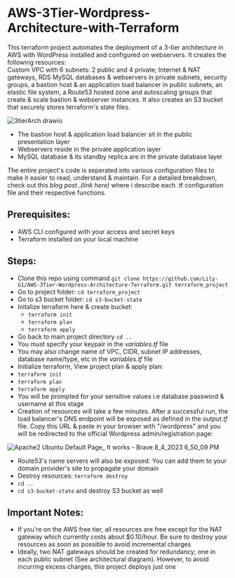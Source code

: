 # AWS-3Tier-Wordpress-Architecture-with-Terraform
This terraform project automates the deployment of a 3-tier architecture in AWS with WordPress installed and configured on webservers. It creates the following resources:  
Custom VPC with 6 subnets: 2 public and 4 private; Internet & NAT gateways, RDS MySQL databases & webservers in private subnets, security groups, a bastion host & an application load balancer in public subnets, an elastic file system, a Route53 hosted zone and autoscaling groups that create & scale bastion & webserver instances. It also creates an S3 bucket that securely stores terraform's state files.  

![3tierArch drawio](https://github.com/Lily-G1/AWS-3Tier-Wordpress-Architecture-Terraform/assets/104821662/8f0197c4-8c36-4b7f-9d10-6712e393c205)  

- The bastion host & application load balancer sit in the public presentation layer  
- Webservers reside in the private application layer  
- MySQL database & its standby replica are in the private database layer  

The entire project's code is seperated into various configuration files to make it easier to read, understand & maintain. For a detailed breakdown, check out this *blog post..(link here)* where i describe each .tf configuration file and their respective functions.    

## Prerequisites:  
- AWS CLI configured with your access and secret keys  
- Terraform installed on your local machine

## Steps:  
- Clone this repo using command `git clone https://github.com/Lily-G1/AWS-3Tier-Wordpress-Architecture-Terraform.git terraform_project`  
- Go to project folder: `cd terraform_project`  
- Go to s3 bucket folder: `cd s3-bucket-state`  
- Initalize terraform here & create bucket:  
  - `terraform init`  
  - `terraform plan`  
  - `terraform apply`
- Go back to main project directory `cd ..`
- You must specify your keypair in the *variables.tf* file  
- You may also change name of VPC, CIDR, subnet IP addresses, database name/type, etc in the *variables.tf* file  
- Initialize terraform, View project plan & apply plan:  
- `terraform init`  
- `terraform plan`  
- `terraform apply`  
- You will be prompted for your sensitive values i.e database password & username at this stage  
- Creation of resources will take a few minutes. After a successful run, the load balancer's DNS endpoint will be exposed as defined in the *output.tf* file. Copy this URL & paste in your browser with "/wordpress" and you will be redirected to the official Wordpress admin/registration page:  

![Apache2 Ubuntu Default Page_ It works - Brave 8_4_2023 6_50_09 PM](https://github.com/Lily-G1/AWS-3Tier-Wordpress-Architecture-Terraform/assets/104821662/5806f4ca-81a0-4ff1-9b4b-e759ee86b148)  

- Route53's name servers will also be exposed. You can add them to your domain provider's site to propagate your domain  
- Destroy resources: `terraform destroy`  
- `cd ..`  
- `cd s3-bucket-state` and destroy S3 bucket as well  

## Important Notes:  
* If you're on the AWS free tier, all resources are free except for the NAT gateway which currently costs about $0.10/hour. Be sure to destroy your resources as soon as possible to avoid incremental charges   
* Ideally, two NAT gateways should be created for redundancy; one in each public subnet (See architectural diagram). However, to avoid incurring excess charges, this project deploys just one  


